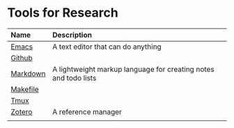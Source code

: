 # Tools for Research
	
| Name                          | Description                                                     |
| :---                          | :---                                                            |
| [Emacs](notes/emacs.md)       | A text editor that can do anything                              |
| [Github](notes/github.md)     |                                                                 |
| [Markdown](notes/markdown.md) | A lightweight markup language for creating notes and todo lists |
| [Makefile](notes/makefile.md) |                                                                 |
| [Tmux](notes/tmux.md)         |                                                                 |
| [Zotero](notes/zotero.md)     | A reference manager                                             |
|                               |                                                                 |

